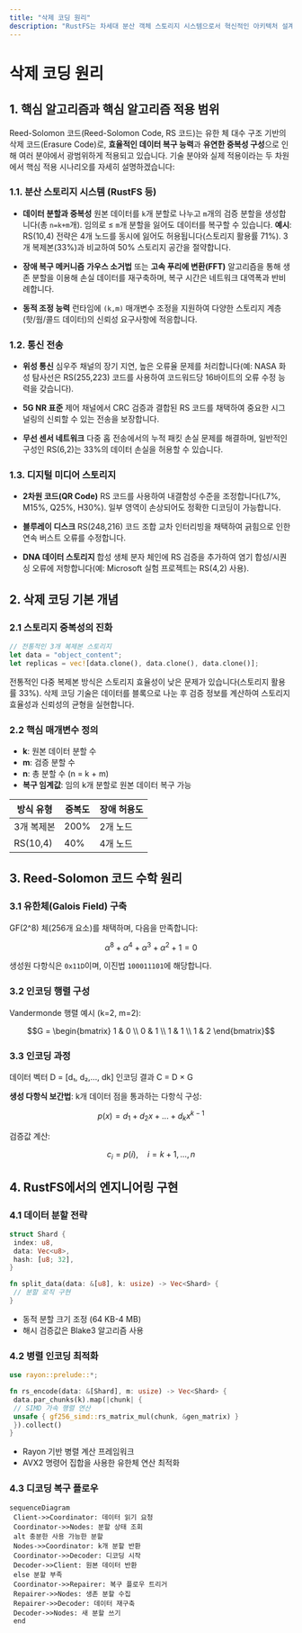 ```yaml
---
title: "삭제 코딩 원리"
description: "RustFS는 차세대 분산 객체 스토리지 시스템으로서 혁신적인 아키텍처 설계와 메모리 안전 특성을 통해 클라우드 스토리지 분야에서 독특한 장점을 보여줍니다. 핵심 혁신 중 하나는 Reed-Solomon 삭제 코딩의 깊이 있는 적용입니다."
---
```


# 삭제 코딩 원리

## 1. 핵심 알고리즘과 핵심 알고리즘 적용 범위

Reed-Solomon 코드(Reed-Solomon Code, RS 코드)는 유한 체 대수 구조 기반의 삭제 코드(Erasure Code)로, **효율적인 데이터 복구 능력**과 **유연한 중복성 구성**으로 인해 여러 분야에서 광범위하게 적용되고 있습니다. 기술 분야와 실제 적용이라는 두 차원에서 핵심 적용 시나리오를 자세히 설명하겠습니다:

### 1.1. 분산 스토리지 시스템 (RustFS 등)
- **데이터 분할과 중복성**
 원본 데이터를 `k`개 분할로 나누고 `m`개의 검증 분할을 생성합니다(총 `n=k+m`개). 임의로 ≤ `m`개 분할을 잃어도 데이터를 복구할 수 있습니다.
 **예시**: RS(10,4) 전략은 4개 노드를 동시에 잃어도 허용됩니다(스토리지 활용률 71%). 3개 복제본(33%)과 비교하여 50% 스토리지 공간을 절약합니다.

- **장애 복구 메커니즘**
 **가우스 소거법** 또는 **고속 푸리에 변환(FFT)** 알고리즘을 통해 생존 분할을 이용해 손실 데이터를 재구축하며, 복구 시간은 네트워크 대역폭과 반비례합니다.

- **동적 조정 능력**
 런타임에 `(k,m)` 매개변수 조정을 지원하여 다양한 스토리지 계층(핫/웜/콜드 데이터)의 신뢰성 요구사항에 적응합니다.

### 1.2. 통신 전송
- **위성 통신**
 심우주 채널의 장기 지연, 높은 오류율 문제를 처리합니다(예: NASA 화성 탐사선은 RS(255,223) 코드를 사용하여 코드워드당 16바이트의 오류 수정 능력을 갖습니다).

- **5G NR 표준**
 제어 채널에서 CRC 검증과 결합된 RS 코드를 채택하여 중요한 시그널링의 신뢰할 수 있는 전송을 보장합니다.

- **무선 센서 네트워크**
 다중 홉 전송에서의 누적 패킷 손실 문제를 해결하며, 일반적인 구성인 RS(6,2)는 33%의 데이터 손실을 허용할 수 있습니다.

### 1.3. 디지털 미디어 스토리지
- **2차원 코드(QR Code)**
 RS 코드를 사용하여 내결함성 수준을 조정합니다(L7%, M15%, Q25%, H30%). 일부 영역이 손상되어도 정확한 디코딩이 가능합니다.

- **블루레이 디스크**
 RS(248,216) 코드 조합 교차 인터리빙을 채택하여 긁힘으로 인한 연속 버스트 오류를 수정합니다.

- **DNA 데이터 스토리지**
 합성 생체 분자 체인에 RS 검증을 추가하여 염기 합성/시퀀싱 오류에 저항합니다(예: Microsoft 실험 프로젝트는 RS(4,2) 사용).



## 2. 삭제 코딩 기본 개념

### 2.1 스토리지 중복성의 진화
```rust
// 전통적인 3개 복제본 스토리지
let data = "object_content";
let replicas = vec![data.clone(), data.clone(), data.clone()];
```
전통적인 다중 복제본 방식은 스토리지 효율성이 낮은 문제가 있습니다(스토리지 활용률 33%). 삭제 코딩 기술은 데이터를 블록으로 나눈 후 검증 정보를 계산하여 스토리지 효율성과 신뢰성의 균형을 실현합니다.

### 2.2 핵심 매개변수 정의
- **k**: 원본 데이터 분할 수
- **m**: 검증 분할 수
- **n**: 총 분할 수 (n = k + m)
- **복구 임계값**: 임의 k개 분할로 원본 데이터 복구 가능

| 방식 유형 | 중복도 | 장애 허용도 |
|------------|----------|------------|
| 3개 복제본 | 200% | 2개 노드 |
| RS(10,4) | 40% | 4개 노드 |

## 3. Reed-Solomon 코드 수학 원리

### 3.1 유한체(Galois Field) 구축
GF(2^8) 체(256개 요소)를 채택하며, 다음을 만족합니다:
```math
α^8 + α^4 + α^3 + α^2 + 1 = 0
```
생성원 다항식은 `0x11D`이며, 이진법 `100011101`에 해당합니다.

### 3.2 인코딩 행렬 구성
Vandermonde 행렬 예시 (k=2, m=2):
```math
G = \begin{bmatrix}
1 & 0 \\
0 & 1 \\
1 & 1 \\
1 & 2
\end{bmatrix}
```


### 3.3 인코딩 과정
데이터 벡터 D = [d₁, d₂,..., dk]
인코딩 결과 C = D × G

**생성 다항식 보간법**:
k개 데이터 점을 통과하는 다항식 구성:
```math
p(x) = d_1 + d_2x + ... + d_kx^{k-1}
```
검증값 계산:
```math
c_i = p(i), \quad i = k+1,...,n
```

## 4. RustFS에서의 엔지니어링 구현

### 4.1 데이터 분할 전략
```rust
struct Shard {
 index: u8,
 data: Vec<u8>,
 hash: [u8; 32],
}

fn split_data(data: &[u8], k: usize) -> Vec<Shard> {
 // 분할 로직 구현
}
```
- 동적 분할 크기 조정 (64 KB-4 MB)
- 해시 검증값은 Blake3 알고리즘 사용

### 4.2 병렬 인코딩 최적화
```rust
use rayon::prelude::*;

fn rs_encode(data: &[Shard], m: usize) -> Vec<Shard> {
 data.par_chunks(k).map(|chunk| {
 // SIMD 가속 행렬 연산
 unsafe { gf256_simd::rs_matrix_mul(chunk, &gen_matrix) }
 }).collect()
}
```
- Rayon 기반 병렬 계산 프레임워크
- AVX2 명령어 집합을 사용한 유한체 연산 최적화

### 4.3 디코딩 복구 플로우
```mermaid
sequenceDiagram
 Client->>Coordinator: 데이터 읽기 요청
 Coordinator->>Nodes: 분할 상태 조회
 alt 충분한 사용 가능한 분할
 Nodes->>Coordinator: k개 분할 반환
 Coordinator->>Decoder: 디코딩 시작
 Decoder->>Client: 원본 데이터 반환
 else 분할 부족
 Coordinator->>Repairer: 복구 플로우 트리거
 Repairer->>Nodes: 생존 분할 수집
 Repairer->>Decoder: 데이터 재구축
 Decoder->>Nodes: 새 분할 쓰기
 end
```

